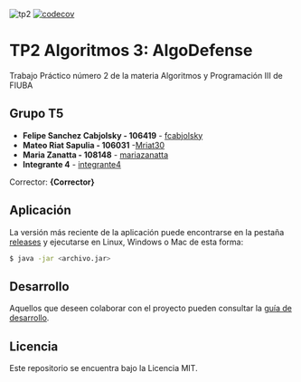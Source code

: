![tp2](https://github.com/fcabjolsky/algo3_tp2_t5/actions/workflows/build.yml/badge.svg) [![codecov](https://codecov.io/gh/fcabjolsky/algo3_tp2_t5/branch/master/graph/badge.svg)](https://codecov.io/gh/fcabjolsky/algo3_tp2_t5)

# TP2 Algoritmos 3: AlgoDefense 

Trabajo Práctico número 2 de la materia Algoritmos y Programación III de FIUBA

## Grupo T5

* **Felipe Sanchez Cabjolsky - 106419** - [fcabjolsky](https://github.com/fcabjolsky)
* **Mateo Riat Sapulia - 106031** -[Mriat30](https://github.com/Mriat30)
* **Maria Zanatta - 108148** - [mariazanatta](https://github.com/mariazanatta)
* **Integrante 4** - [integrante4](https://github.com/integrante4)

Corrector: **{Corrector}**

## Aplicación

La versión más reciente de la aplicación puede encontrarse en la pestaña [releases](https://github.com/fiuba/algo3_proyecto_base_tp2/releases/latest) y ejecutarse en Linux, Windows o Mac de esta forma:

```bash
$ java -jar <archivo.jar>
```

## Desarrollo

Aquellos que deseen colaborar con el proyecto pueden consultar la [guía de desarrollo](./docs/Desarrollo.md).

## Licencia

Este repositorio se encuentra bajo la Licencia MIT.
